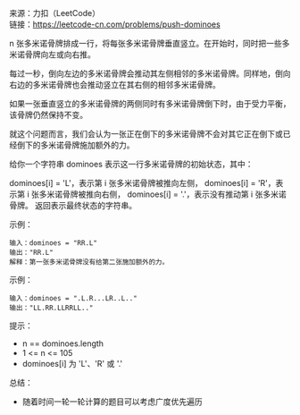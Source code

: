 
来源：力扣（LeetCode）  
链接：https://leetcode-cn.com/problems/push-dominoes

n 张多米诺骨牌排成一行，将每张多米诺骨牌垂直竖立。在开始时，同时把一些多米诺骨牌向左或向右推。

每过一秒，倒向左边的多米诺骨牌会推动其左侧相邻的多米诺骨牌。同样地，倒向右边的多米诺骨牌也会推动竖立在其右侧的相邻多米诺骨牌。

如果一张垂直竖立的多米诺骨牌的两侧同时有多米诺骨牌倒下时，由于受力平衡， 该骨牌仍然保持不变。

就这个问题而言，我们会认为一张正在倒下的多米诺骨牌不会对其它正在倒下或已经倒下的多米诺骨牌施加额外的力。

给你一个字符串 dominoes 表示这一行多米诺骨牌的初始状态，其中：

dominoes[i] = 'L'，表示第 i 张多米诺骨牌被推向左侧，
dominoes[i] = 'R'，表示第 i 张多米诺骨牌被推向右侧，
dominoes[i] = '.'，表示没有推动第 i 张多米诺骨牌。
返回表示最终状态的字符串。

示例：
```
输入：dominoes = "RR.L"
输出："RR.L"
解释：第一张多米诺骨牌没有给第二张施加额外的力。

``` 

示例：
```
输入：dominoes = ".L.R...LR..L.."
输出："LL.RR.LLRRLL.."

```

提示：

* n == dominoes.length
* 1 <= n <= 105
* dominoes[i] 为 'L'、'R' 或 '.'


总结：
* 随着时间一轮一轮计算的题目可以考虑广度优先遍历